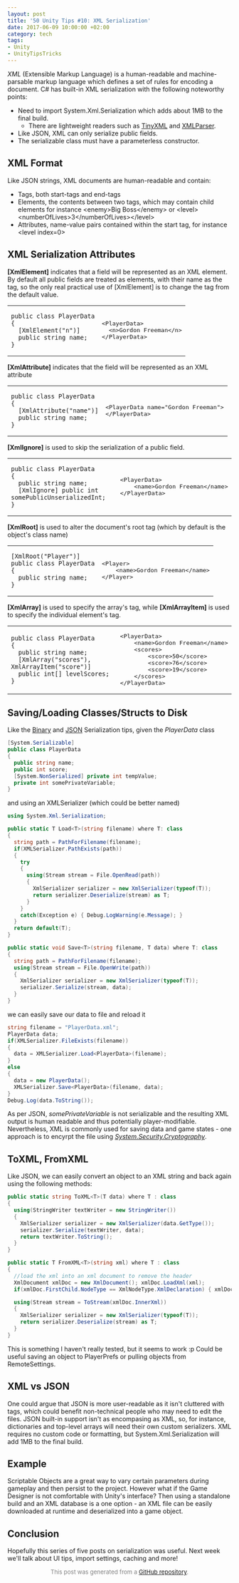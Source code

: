 ```yaml
---
layout: post
title: '50 Unity Tips #10: XML Serialization'
date: 2017-06-09 10:00:00 +02:00
category: tech
tags:
- Unity
- UnityTipsTricks
---
```


*XML* (Extensible Markup Language) is a human-readable and machine-parsable markup language which defines a set of rules for encoding a document. C# has built-in XML serialization with the following noteworthy points:

- Need to import System.Xml.Serialization which adds about 1MB to the final build.
  - There are lightweight readers such as [TinyXML](http://www.grinninglizard.com/tinyxml2/index.html) and [XMLParser](https://forum.unity3d.com/threads/free-lightweight-xml-reader-needs-road-testing.77383/).
- Like JSON, XML can only serialize public fields.
- The serializable class must have a parameterless constructor.

## XML Format

Like JSON strings, XML documents are human-readable and contain:

- Tags, both start-tags <level> and end-tags </level>
- Elements, the contents between two tags, which may contain child elements for instance &lt;enemy>Big Boss&lt;/enemy> or &lt;level>&lt;numberOfLives>3&lt;/numberOfLives>&lt;/level>
- Attributes, name-value pairs contained within the start tag, for instance &lt;level index=0>

## XML Serialization Attributes

**[XmlElement]** indicates that a field will be represented as an XML element. By default all public fields are treated as elements, with their name as the tag, so the only real practical use of [XmlElement] is to change the tag from the default value. 

<table>
  <tr>
    <td><pre><code>public class PlayerData
{
  [XmlElement("n")]
  public string name;
}</code></pre></td>
    <td><pre>&lt;PlayerData>
  &lt;n>Gordon Freeman&lt;/n>
&lt;/PlayerData></pre></td>
  </tr>
</table>

**[XmlAttribute]** indicates that the field will be represented as an XML attribute

<table>
  <tr>
    <td><pre><code>public class PlayerData
{
  [XmlAttribute("name")]
  public string name;
}</code></pre></td>
    <td><pre>&lt;PlayerData name="Gordon Freeman">
&lt;/PlayerData></pre></td>
  </tr>
</table>

**[XmlIgnore]** is used to skip the serialization of a public field.

<table>
  <tr>
    <td><pre><code>public class PlayerData
{
  public string name;
  [XmlIgnore] public int somePublicUnserializedInt;
}</code></pre></td>
    <td><pre>&lt;PlayerData>
    &lt;name>Gordon Freeman&lt;/name>
&lt;/PlayerData></pre></td>
  </tr>
</table>

**[XmlRoot]** is used to alter the document's root tag (which by default is the object's class name)

<table>
  <tr>
    <td><pre><code>[XmlRoot("Player")]
public class PlayerData
{
  public string name;
}</code></pre></td>
    <td><pre>&lt;Player>
    &lt;name>Gordon Freeman&lt;/name>
&lt;/Player></pre></td>
  </tr>
</table>

**[XmlArray]** is used to specify the array's tag, while **[XmlArrayItem]** is used to specify the individual element's tag.

<table>
  <tr>
    <td><pre><code>public class PlayerData
{
  public string name;
  [XmlArray("scores"), XmlArrayItem("score")]
  public int[] levelScores;
}</code></pre></td>
    <td><pre>&lt;PlayerData>
    &lt;name>Gordon Freeman&lt;/name>
    &lt;scores>
        &lt;score>50&lt;/score>
        &lt;score>76&lt;/score>
        &lt;score>19&lt;/score>
    &lt;/scores>
&lt;/PlayerData></pre></td>
  </tr>
</table>

## Saving/Loading Classes/Structs to Disk

Like the [Binary](https://github.com/defuncart/50-unity-tips/tree/master/%2307-BinarySerialization) and [JSON](https://github.com/defuncart/50-unity-tips/tree/master/%2309-JSONSerialization) Serialization tips, given the *PlayerData* class

```C#
[System.Serializable]
public class PlayerData
{
  public string name;
  public int score;
  [System.NonSerialized] private int tempValue;
  private int somePrivateVariable;
}
```

and using an XMLSerializer (which could be better named)

```C#
using System.Xml.Serialization;

public static T Load<T>(string filename) where T: class
{
  string path = PathForFilename(filename);
  if(XMLSerializer.PathExists(path))
  {
    try
    {
      using(Stream stream = File.OpenRead(path))
      {
        XmlSerializer serializer = new XmlSerializer(typeof(T));
        return serializer.Deserialize(stream) as T;
      }
    }
    catch(Exception e) { Debug.LogWarning(e.Message); }
  }
  return default(T);
}

public static void Save<T>(string filename, T data) where T: class
{
  string path = PathForFilename(filename);
  using(Stream stream = File.OpenWrite(path))
  {    
    XmlSerializer serializer = new XmlSerializer(typeof(T));
    serializer.Serialize(stream, data);
  }
}
```

we can easily save our data to file and reload it

```C#
string filename = "PlayerData.xml";
PlayerData data;
if(XMLSerializer.FileExists(filename))
{
  data = XMLSerializer.Load<PlayerData>(filename);
}
else
{
  data = new PlayerData();
  XMLSerializer.Save<PlayerData>(filename, data);
}
Debug.Log(data.ToString());
```

As per JSON, *somePrivateVariable* is not serializable and the resulting XML output is human readable and thus potentially player-modifiable. Nevertheless, XML is commonly used for saving data and game states - one approach is to encyrpt the file using [*System.Security.Cryptography*](https://support.microsoft.com/en-us/help/307010/how-to-encrypt-and-decrypt-a-file-by-using-visual-c).

## ToXML, FromXML

Like JSON, we can easily convert an object to an XML string and back again using the following methods:

```C#
public static string ToXML<T>(T data) where T : class
{
  using(StringWriter textWriter = new StringWriter())
  {
    XmlSerializer serializer = new XmlSerializer(data.GetType());
    serializer.Serialize(textWriter, data);
    return textWriter.ToString();
  }
}

public static T FromXML<T>(string xml) where T : class
{
  //load the xml into an xml document to remove the header
  XmlDocument xmlDoc = new XmlDocument(); xmlDoc.LoadXml(xml);
  if(xmlDoc.FirstChild.NodeType == XmlNodeType.XmlDeclaration) { xmlDoc.RemoveChild(xmlDoc.FirstChild); }

  using(Stream stream = ToStream(xmlDoc.InnerXml))
  {
    XmlSerializer serializer = new XmlSerializer(typeof(T));
    return serializer.Deserialize(stream) as T;
  }
}
```

This is something I haven't really tested, but it seems to work :p Could be useful saving an object to PlayerPrefs or pulling objects from RemoteSettings.

## XML vs JSON

One could argue that JSON is more user-readable as it isn't cluttered with tags, which could benefit non-technical people who may need to edit the files. JSON built-in support isn't as encompasing as XML, so, for instance, dictionaries and top-level arrays will need their own custom serializers. XML requires no custom code or formatting, but System.Xml.Serialization will add 1MB to the final build.

## Example

Scriptable Objects are a great way to vary certain parameters during gameplay and then persist to the project. However what if the Game Designer is not comfortable with Unity's interface? Then using a standalone build and an XML database is a one option - an XML file can be easily downloaded at runtime and deserialized into a game object.

## Conclusion

Hopefully this series of five posts on serialization was useful. Next week we'll talk about UI tips, import settings, caching and more!

<p align="center"><font size="-1" color="#828282">This post was generated from a <a href="https://github.com/defuncart/50-unity-tips/tree/master/%2310-XMLSerialization">GitHub repository</a>.</font></p>
